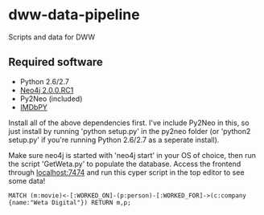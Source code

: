 dww-data-pipeline
=================

Scripts and data for DWW


Required software
-----------------

- Python 2.6/2.7 
- [Neo4j 2.0.0.RC1](http://www.neo4j.org/download)
- Py2Neo (included)
- [IMDbPY](http://imdbpy.sourceforge.net/)

Install all of the above dependencies first. I've include Py2Neo in this, so just install by running 'python setup.py' in the py2neo folder (or 'python2 setup.py' if you're running Python 2.6/2.7 as a seperate install).

Make sure neo4j is started with 'neo4j start' in your OS of choice, then run the script 'GetWeta.py' to populate the database.
Access the frontend through [localhost:7474](http://localhost:7474) and run this cyper script in the top editor to see some data!

`MATCH (m:movie)<-[:WORKED_ON]-(p:person)-[:WORKED_FOR]->(c:company {name:"Weta Digital"}) RETURN m,p;`

